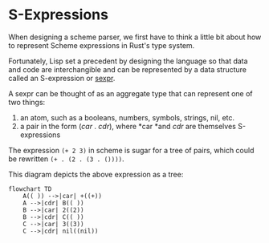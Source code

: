 [sexpr]: https://en.wikipedia.org/wiki/S-expression

# S-Expressions

When designing a scheme parser, we first have to think a little bit about how to represent Scheme expressions in Rust's type system.

Fortunately, Lisp set a precedent by designing the language so that data and code are interchangible and can be represented by a data structure called an S-expression or [sexpr].

A sexpr can be thought of as an aggregate type that can represent one of two things:

1. an atom, such as a booleans, numbers, symbols, strings, nil, etc.
2. a pair in the form (*car* . *cdr*), where *car *and *cdr* are themselves S-expressions

The expression `(+ 2 3)` in scheme is sugar for a tree of pairs, which could be rewritten  `(+ . (2 . (3 . ())))`.

This diagram depicts the above expression as a tree:

```mermaid
flowchart TD
    A(( )) -->|car| +((+))
    A -->|cdr| B(( ))
    B -->|car| 2((2))
    B -->|cdr| C(( ))
    C -->|car| 3((3))
    C -->|cdr| nil((nil))
```
